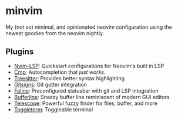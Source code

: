 # minvim

My (not so) minimal, and opinionated neovim configuration using the newest
goodies from the neovim nightly.

## Plugins

- [Nvim-LSP](https://github.com/neovim/nvim-lspconfig): Quickstart configurations for Neovim's built in LSP
- [Cmp](https://github.com/hrsh7th/nvim-cmp): Autocompletion that *just works*.
- [Treesitter](https://github.com/nvim-treesitter/nvim-treesitter): Provides better syntax highlighting
- [Gitsigns](https://github.com/lewis6991/gitsigns.nvim): Git gutter integration
- [Feline](https://github.com/feline-nvim/feline.nvim): Preconfigured statusbar with git and LSP integration
- [Bufferline](https://github.com/akinsho/bufferline.nvim): Snazzy buffer line reminiscent of modern GUI editors
- [Telescope](https://github.com/nvim-telescope/telescope.nvim): Powerful fuzzy finder for files, buffer, and more
- [Toggleterm](https://github.com/akinsho/toggleterm.nvim): Toggleable terminal
